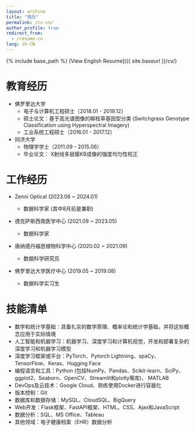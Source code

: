 ```yaml
---
layout: archive
title: "简历"
permalink: /cv-cn/
author_profile: true
redirect_from:
  - /resume-cn
lang: zh-CN
---
```


{% include base_path %}
[View English Resume]({{ site.baseurl }}/cv/)

教育经历
======
* 佛罗里达大学 
    * 电子与计算机工程硕士（2018.01 - 2019.12）
    * 硕士论文：基于高光谱图像的柳枝草基因型分类 (Switchgrass Genotype Classification using Hyperspectral Imagery)
    * 工业系统工程硕士（2016.01 - 2017.12）
* 同济大学
    * 物理学学士（2011.09 - 2015.06）
    * 毕业论文： X射线多层膜KB成像的强度均匀性校正
    
工作经历
======
* Zenni Optical (2023.06 ~ 2024.01)
  * 数据科学家 (其中8月前是兼职)

* 德克萨斯西南医学中心 (2021.09 ~ 2023.05)
  * 数据科学家

* 唐纳德丹福思植物科学中心 (2020.02 ~ 2021.09)
  * 数据科学研究员

* 佛罗里达大学医疗中心 (2019.05 ~ 2019.08)
  * 数据科学实习生

技能清单
======
* 数学和统计学基础：具备扎实的数学原理、概率论和统计学基础，并将这些概念应用于实际情境
* 人工智能和机器学习：机器学习、深度学习和计算机视觉，开发和部署复杂的深度学习和机器学习模型
* 深度学习框架或平台：PyTorch、Pytorch Lightning、spaCy、TensorFlow、Keras、Hugging Face
* 编程语言和工具：Python (包括NumPy、Pandas、Scikit-learn、SciPy、ggplot2、Seaborn、OpenCV、Streamlit和plotly等库)、 MATLAB
* DevOps及云技术：Google Cloud、熟练使用Docker进行容器化
* 版本控制：Git
* 数据库和数据存储：MySQL、CloudSQL、BigQuery
* Web开发：Flask框架、FastAPI框架、HTML、CSS、Ajax和JavaScript
* 数据分析：SQL、MS Office、Tableau
* 其他领域：电子健康档案（EHR）数据分析